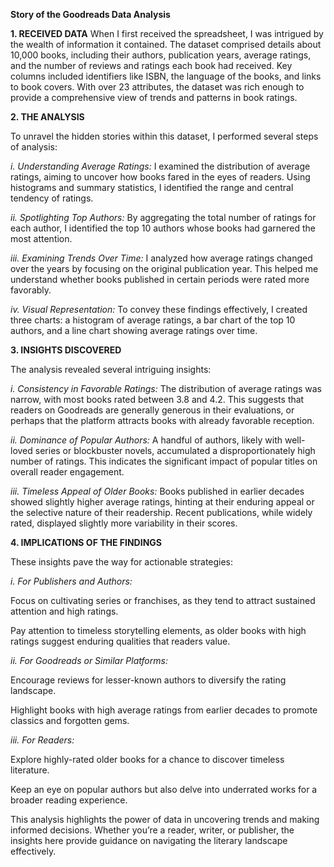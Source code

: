 **Story of the Goodreads Data Analysis**

**1. RECEIVED DATA**
When I first received the spreadsheet, I was intrigued by the wealth of information it contained. The dataset comprised details about 10,000 books, including their authors, publication years, average ratings, and the number of reviews and ratings each book had received. Key columns included identifiers like ISBN, the language of the books, and links to book covers. With over 23 attributes, the dataset was rich enough to provide a comprehensive view of trends and patterns in book ratings.

**2. THE ANALYSIS**

To unravel the hidden stories within this dataset, I performed several steps of analysis:

*i. Understanding Average Ratings:*
I examined the distribution of average ratings, aiming to uncover how books fared in the eyes of readers. Using histograms and summary statistics, I identified the range and central tendency of ratings.

*ii. Spotlighting Top Authors:*
By aggregating the total number of ratings for each author, I identified the top 10 authors whose books had garnered the most attention.

*iii. Examining Trends Over Time:*
I analyzed how average ratings changed over the years by focusing on the original publication year. This helped me understand whether books published in certain periods were rated more favorably.

*iv. Visual Representation:*
To convey these findings effectively, I created three charts: a histogram of average ratings, a bar chart of the top 10 authors, and a line chart showing average ratings over time.

**3. INSIGHTS DISCOVERED**

The analysis revealed several intriguing insights:

*i. Consistency in Favorable Ratings:*
The distribution of average ratings was narrow, with most books rated between 3.8 and 4.2. This suggests that readers on Goodreads are generally generous in their evaluations, or perhaps that the platform attracts books with already favorable reception.

*ii. Dominance of Popular Authors:*
A handful of authors, likely with well-loved series or blockbuster novels, accumulated a disproportionately high number of ratings. This indicates the significant impact of popular titles on overall reader engagement.

*iii. Timeless Appeal of Older Books:*
Books published in earlier decades showed slightly higher average ratings, hinting at their enduring appeal or the selective nature of their readership. Recent publications, while widely rated, displayed slightly more variability in their scores.

**4. IMPLICATIONS OF THE FINDINGS**

These insights pave the way for actionable strategies:

*i. For Publishers and Authors:*

Focus on cultivating series or franchises, as they tend to attract sustained attention and high ratings.

Pay attention to timeless storytelling elements, as older books with high ratings suggest enduring qualities that readers value.

*ii. For Goodreads or Similar Platforms:*

Encourage reviews for lesser-known authors to diversify the rating landscape.

Highlight books with high average ratings from earlier decades to promote classics and forgotten gems.

*iii. For Readers:*

Explore highly-rated older books for a chance to discover timeless literature.

Keep an eye on popular authors but also delve into underrated works for a broader reading experience.

This analysis highlights the power of data in uncovering trends and making informed decisions. Whether you’re a reader, writer, or publisher, the insights here provide guidance on navigating the literary landscape effectively.
